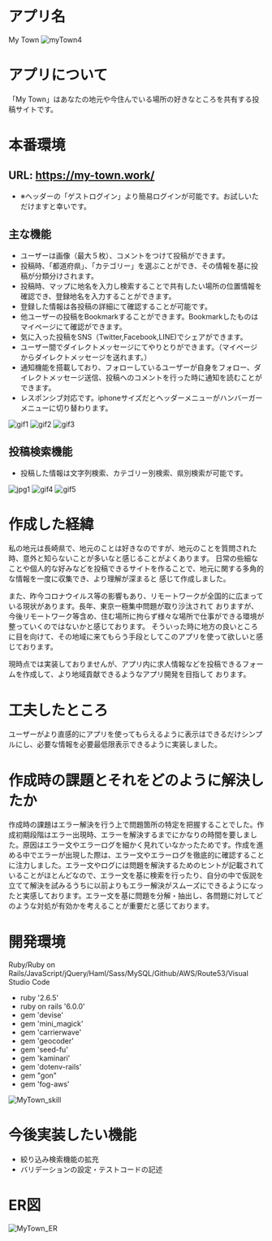 # アプリ名

My Town
![myTown4](https://user-images.githubusercontent.com/66346042/96842708-550daf00-1488-11eb-8193-0f316418a9dc.jpg)


# アプリについて

「My Town」はあなたの地元や今住んでいる場所の好きなところを共有する投稿サイトです。

# 本番環境
## URL: https://my-town.work/
- ※ヘッダーの「ゲストログイン」より簡易ログインが可能です。お試しいただけますと幸いです。


## 主な機能
- ユーザーは画像（最大５枚）、コメントをつけて投稿ができます。
- 投稿時、「都道府県」、「カテゴリー」を選ぶことができ、その情報を基に投稿が分類分けされます。
- 投稿時、マップに地名を入力し検索することで共有したい場所の位置情報を確認でき、登録地名を入力することができます。
- 登録した情報は各投稿の詳細にて確認することが可能です。
- 他ユーザーの投稿をBookmarkすることができます。Bookmarkしたものはマイページにて確認ができます。
- 気に入った投稿をSNS（Twitter,Facebook,LINE)でシェアができます。
- ユーザー間でダイレクトメッセージにてやりとりができます。（マイページからダイレクトメッセージを送れます。）
- 通知機能を搭載しており、フォローしているユーザーが自身をフォロー、ダイレクトメッセージ送信、投稿へのコメントを行った時に通知を読むことができます。
- レスポンシブ対応です。iphoneサイズだとヘッダーメニューがハンバーガーメニューに切り替わります。

![gif1](https://user-images.githubusercontent.com/66346042/89199947-4da5da80-d5ea-11ea-8c27-c53a31450e82.gif)
![gif2](https://user-images.githubusercontent.com/66346042/89203609-d3785480-d5ef-11ea-9820-95fcbbb34cea.gif)
![gif3](https://user-images.githubusercontent.com/66346042/89201536-98285680-d5ec-11ea-83bc-029b2ff15fb6.gif)

## 投稿検索機能
- 投稿した情報は文字列検索、カテゴリー別検索、県別検索が可能です。

![jpg1](https://user-images.githubusercontent.com/66346042/89242296-2c6dda00-d63c-11ea-9e31-b430dd97fa27.jpg)
![gif4](https://user-images.githubusercontent.com/66346042/89202005-492ef100-d5ed-11ea-828b-e6f27bbad314.gif)
![gif5](https://user-images.githubusercontent.com/66346042/89202466-f43faa80-d5ed-11ea-9fde-124288e6bddd.gif)



# 作成した経緯
私の地元は長崎県で、地元のことは好きなのですが、地元のことを質問された時、意外と知らないことが多いなと感じることがよくあります。
日常の些細なことや個人的な好みなどを投稿できるサイトを作ることで、地元に関する多角的な情報を一度に収集でき、より理解が深まると
感じて作成しました。

また、昨今コロナウイルス等の影響もあり、リモートワークが全国的に広まっている現状があります。長年、東京一極集中問題が取り沙汰されて
おりますが、今後リモートワーク等含め、住む場所に拘らず様々な場所で仕事ができる環境が整っていくのではないかと感じております。
そういった時に地方の良いところに目を向けて、その地域に来てもらう手段としてこのアプリを使って欲しいと感じております。

現時点では実装しておりませんが、アプリ内に求人情報などを投稿できるフォームを作成して、より地域貢献できるようなアプリ開発を目指して
おります。



# 工夫したところ
ユーザーがより直感的にアプリを使ってもらえるように表示はできるだけシンプルにし、必要な情報を必要最低限表示できるように実装しました。



# 作成時の課題とそれをどのように解決したか
作成時の課題はエラー解決を行う上で問題箇所の特定を把握することでした。作成初期段階はエラー出現時、エラーを解決するまでにかなりの時間を要しました。原因はエラー文やエラーログを細かく見れていなかったためです。作成を進める中でエラーが出現した際は、エラー文やエラーログを徹底的に確認することに注力しました。エラー文やログには問題を解決するためのヒントが記載されていることがほとんどなので、エラー文を基に検索を行ったり、自分の中で仮説を立てて解決を試みるうちに以前よりもエラー解決がスムーズにできるようになったと実感しております。エラー文を基に問題を分解・抽出し、各問題に対してどのような対処が有効かを考えることが重要だと感じております。



#  開発環境
Ruby/Ruby on Rails/JavaScript/jQuery/Haml/Sass/MySQL/Github/AWS/Route53/Visual Studio Code

- ruby '2.6.5'
- ruby on rails '6.0.0'
- gem 'devise'
- gem 'mini_magick'
- gem 'carrierwave'
- gem 'geocoder'
- gem 'seed-fu'
- gem 'kaminari'
- gem 'dotenv-rails'
- gem "gon"
- gem 'fog-aws'

![MyTown_skill](https://user-images.githubusercontent.com/66346042/96840526-8638b000-1485-11eb-8c12-8b10fbd33a51.png)


# 今後実装したい機能
- 絞り込み検索機能の拡充
- バリデーションの設定・テストコードの記述


# ER図
![MyTown_ER](https://user-images.githubusercontent.com/66346042/96838608-0b6e9580-1483-11eb-8ba1-efea70d1b600.png)

